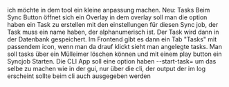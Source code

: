 ich möchte in dem tool ein kleine anpassung machen. 
Neu: Tasks
Beim Sync Button öffnet sich ein Overlay in dem overlay soll man die option haben ein Task zu erstellen mit den einstellungen für diesen Sync job, der Task muss ein name haben, der alphanumerisch ist. Der Task wird dann in der Datenbank gespeichert. Im Frontend gibt es dann ein Tab "Tasks" mit passendem icon, wenn man da drauf klickt sieht man angelegte tasks. Man soll tasks über ein Mülleimer löschen können und mit einem play button ein Syncjob Starten.
Die CLI App soll eine option haben --start-task=<taskname> um das selbe zu machen wie in der gui, nur über die cli, der output der im log erscheint sollte beim cli auch ausgegeben werden